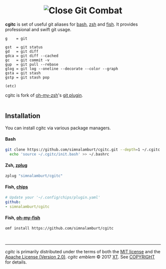 <h1 align=center>
  <img alt="Close Git Combat" src="https://simnalamburt.github.io/cgitc/emblem.svg">
</h1>

**cgitc** is set of useful git aliases for [bash], [zsh] and [fish]. It provides
professional and swift git usage.

```
g    = git

gst  = git status
gd   = git diff
gdca = git diff --cached
gc   = git commit -v
gup  = git pull --rebase
glog = git log --oneline --decorate --color --graph
gsta = git stash
gstp = git stash pop

(etc)
```

cgitc is fork of [oh-my-zsh]'s [git plugin].
<br><br>

Installation
--------
You can install cgitc via various package managers.

#### Bash
```bash
git clone https://github.com/simnalamburt/cgitc.git --depth=1 ~/.cgitc &&\
  echo 'source ~/.cgitc/init.bash' >> ~/.bashrc
```
#### Zsh, [zplug]
```zsh
zplug "simnalamburt/cgitc"
```

#### Fish, [chips]
```yaml
# Update your '~/.config/chips/plugin.yaml'
github:
- simnalamburt/cgitc
```

#### Fish, [oh-my-fish]
```fish
omf install https://github.com/simnalamburt/cgitc
```

<br>

--------
*cgitc* is primarily distributed under the terms of both the [MIT license]
and the [Apache License (Version 2.0)]. *cgitc emblem* © 2017 [XT]. See
[COPYRIGHT] for details.

[bash]: https://www.gnu.org/software/bash/
[zsh]: https://www.zsh.org
[fish]: https://fishshell.com
[zplug]: https://github.com/zplug/zplug
[chips]: https://github.com/xtendo-org/chips
[oh-my-fish]: https://github.com/oh-my-fish/oh-my-fish
[oh-my-zsh]: http://ohmyz.sh
[git plugin]: https://github.com/robbyrussell/oh-my-zsh/blob/master/plugins/git/git.plugin.zsh
[MIT license]: LICENSE-MIT
[Apache License (Version 2.0)]: LICENSE-APACHE
[COPYRIGHT]: COPYRIGHT
[XT]: https://e.xtendo.org/
